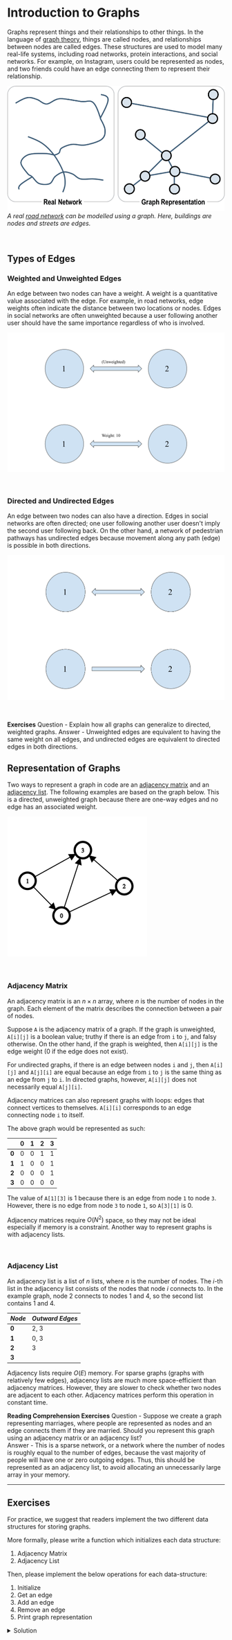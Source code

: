 # Introduction to Graphs

Graphs represent things and their relationships to other things. In the language of [graph theory](https://www.tutorialspoint.com/graph_theory/graph_theory_introduction.htm), things are called nodes, and relationships between nodes are called edges. These structures are used to model many real-life systems, including road networks, protein interactions, and social networks. For example, on Instagram, users could be represented as nodes, and two friends could have an edge connecting them to represent their relationship.

![A network of buildings and roads represented as a graph](images/Road%20Network.webp)
*A real [road network](https://transportgeography.org/contents/methods/graph-theory-definition-properties/graph-representation-real-network/) can be modelled using a graph. Here, buildings are nodes and streets are edges.*

<br>

## Types of Edges

### Weighted and Unweighted Edges

An edge between two nodes can have a weight. A weight is a quantitative value associated with the edge. For example, in road networks, edge weights often indicate the distance between two locations or nodes. Edges in social networks are often unweighted because a user following another user should have the same importance regardless of who is involved.

![An unweighted edge and a weighted edge](images/Weighted%20Edge.svg)

<br>

### Directed and Undirected Edges

An edge between two nodes can also have a direction. Edges in social networks are often directed; one user following another user doesn't imply the second user following back. On the other hand, a network of pedestrian pathways has undirected edges because movement along any path (edge) is possible in both directions.

![An undirected edge and a directed edge](images/Direct%20Edge.svg)

<br>

**Exercises**
Question - Explain how all graphs can generalize to directed, weighted graphs. 
Answer - Unweighted edges are equivalent to having the same weight on all edges, and undirected edges are equivalent to directed edges in both directions. 

## Representation of Graphs

Two ways to represent a graph in code are an [adjacency matrix](https://www.javatpoint.com/what-is-an-adjacency-matrix) and an [adjacency list](https://www.programiz.com/dsa/graph-adjacency-list). The following examples are based on the graph below. This is a directed, unweighted graph because there are one-way edges and no edge has an associated weight.

![A directed, unweighted graph with four nodes](images/Graph%20Example.png)

<br>

### Adjacency Matrix

An adjacency matrix is an $n \times n$ array, where $n$ is the number of nodes in the graph. Each element of the matrix describes the connection between a pair of nodes.

Suppose `A` is the adjacency matrix of a graph. If the graph is unweighted, `A[i][j]` is a boolean value; truthy if there is an edge from `i` to `j`, and falsy otherwise. On the other hand, if the graph is weighted, then `A[i][j]` is the edge weight (0 if the edge does not exist).

For undirected graphs, if there is an edge between nodes `i` and `j`, then `A[i][j]` and `A[j][i]` are equal because an edge from `i` to `j` is the same thing as an edge from `j` to `i`. In directed graphs, however, `A[i][j]` does not necessarily equal `A[j][i]`.

Adjacency matrices can also represent graphs with loops: edges that connect vertices to themselves. `A[i][i]` corresponds to an edge connecting node `i` to itself.

The above graph would be represented as such:

|       | **0** | **1** | **2** | **3** |
|-------|-------|-------|-------|-------|
| **0** | 0     | 0     | 1     | 1     |
| **1** | 1     | 0     | 0     | 1     |
| **2** | 0     | 0     | 0     | 1     |
| **3** | 0     | 0     | 0     | 0     |

The value of `A[1][3]` is 1 because there is an edge from node `1` to node `3`. However, there is no edge from node `3` to node `1`, so `A[3][1]` is 0.

Adjacency matrices require $O(N^2)$ space, so they may not be ideal especially if memory is a constraint. Another way to represent graphs is with adjacency lists. 

<br>

### Adjacency List

An adjacency list is a list of $n$ lists, where $n$ is the number of nodes. The $i$-th list in the adjacency list consists of the nodes that node $i$ connects to. In the example graph, node 2 connects to nodes 1 and 4, so the second list contains 1 and 4.

| _Node_ | _Outward Edges_ |
|--------|-----------------|
| **0**  | 2, 3            |
| **1**  | 0, 3            |
| **2**  | 3               |
| **3**  |                 |

Adjacency lists require $O(E)$ memory. For sparse graphs (graphs with relatively few edges), adjacency lists are much more space-efficient than adjacency matrices. However, they are slower to check whether two nodes are adjacent to each other. Adjacency matrices perform this operation in constant time.

**Reading Comprehension Exercises**
Question - Suppose we create a graph representing marriages, where people are represented as nodes and an edge connects them if they are married. Should you represent this graph using an adjacency matrix or an adjacency list?  
Answer - This is a sparse network, or a network where the number of nodes is roughly equal to the number of edges, because the vast majority of people will have one or zero outgoing edges. Thus, this should be represented as an adjacency list, to avoid allocating an unnecessarily large array in your memory. 

****

## Exercises

For practice, we suggest that readers implement the two different data structures for storing graphs. 

More formally, please write a function which initializes each data structure:
1. Adjacency Matrix
2. Adjacency List

 Then, please implement the below operations for each data-structure:
 1. Initialize
 2. Get an edge
 3. Add an edge
 4. Remove an edge
 5. Print graph representation

<details>
    <summary>Solution</summary>
    
Java:
```
import java.io.*;
import java.util.*;

class AdjacencyMatrix{
    // An Adjacency Matrix for storing directed, unweighted graphs
    int n;
    boolean[][] arr;

    public AdjacencyMatrix(int numberNodes){
        // Creates a new instance for n nodes, indexed 0
        this.arr = new boolean[numberNodes][numberNodes];
        this.n = numberNodes;
    }

    public boolean getEdge(int u, int v){
        // Gets the edge between nodes u and v, if possible
        assert(u>=0 && u<this.n && v>=0 && v<this.n);

        return this.arr[u][v];
    }

    public void addEdge(int u, int v){
        // Adds an edge between nodes u and v, if possible
        assert(u>=0 && u<this.n && v>=0 && v<this.n);

        this.arr[u][v] = true;
    }

    public void removeEdge(int u, int v){
        // Removes the edge between nodes u and v, if possible
        assert(u>=0 && u<this.n && v>=0 && v<this.n);

        this.arr[u][v] = false;
    }

    public void printGraph(){
        // Prints graph, if possible
        assert(this.arr != null);

        for(int i = 0; i<this.arr.length; ++i){
            System.out.println(Arrays.toString(this.arr[i]));
        }
    }
}

class AdjacencyList{
    // An Adjacency List for storing directed, unweighted graphs
    int n;
    ArrayList<Integer>[] lst;

    public AdjacencyList(int numberNodes){
        // Creates a new instance for n nodes, indexed 0
        this.lst = new ArrayList[numberNodes];
        for(int i = 0; i<numberNodes; ++i){
            this.lst[i] = new ArrayList<Integer>();
        }
        this.n = numberNodes;
    }

    public boolean getEdge(int u, int v){
        // Gets the edge between nodes u and v, if possible
        assert(u>=0 && u<this.n && v>=0 && v<this.n);

        return this.lst[u].contains(v);
    }

    public void addEdge(int u, int v){
        // Adds an edge between nodes u and v, if possible
        assert(u>=0 && u<this.n && v>=0 && v<this.n);

        this.lst[u].add(v);
    }

    public void removeEdge(int u, int v){
        // Removes the edge between nodes u and v, if possible
        assert(u>=0 && u<this.n && v>=0 && v<this.n);

        this.lst[u].remove(Integer.valueOf(v));
    }

    public void printGraph(){
        // Prints graph, if possible
        for(int i = 0; i<this.n; ++i){
            assert(this.lst[i] != null);
            System.out.println(Integer.toString(i) + ": " + this.lst[i].toString());
        }
    }
}

public class IntroductionToGraphs {
    public static void main(String[] args) throws IOException{
        // Initialize Adjacency Matrix
        AdjacencyMatrix graphMat = new AdjacencyMatrix(4);

        // Add Edges
        graphMat.addEdge(0, 2);
        graphMat.addEdge(0, 3);
        graphMat.addEdge(1, 0);
        graphMat.addEdge(1, 3);
        graphMat.addEdge(2, 3);

        // Print Final Graph
        graphMat.printGraph();

        // Initialize Adjacency Matrix
        AdjacencyList graphList = new AdjacencyList(4);

        // Add Edges
        graphList.addEdge(0, 2);
        graphList.addEdge(0, 3);
        graphList.addEdge(1, 0);
        graphList.addEdge(1, 3);
        graphList.addEdge(2, 3);

        // Print Final Graph
        graphList.printGraph();
    }
}
```

Python:
```
class AdjacencyMatrix:
    # An Adjacency Matrix for storing directed, unweighted graphs
    n = 0
    arr = None

    def __init__(self, numberNodes):
        # Creates a new instance for n nodes, indexed 0
        self.arr = [[False]*numberNodes for i in range(numberNodes)]
        self.n = numberNodes

    def getEdge(self, u, v):
        # Gets the edge between nodes u and v, if possible
        assert(u>=0 and u<self.n and v>=0 and v<self.n)

        return self.arr[u][v]

    def addEdge(self, u, v):
        # Adds an edge between nodes u and v, if possible
        assert(u>=0 and u<self.n and v>=0 and v<self.n)

        self.arr[u][v] = True

    def removeEdge(self, u, v):
        # Removes the edge between nodes u and v, if possible
        assert(u>=0 and u<self.n and v>=0 and v<self.n)

        self.arr[u][v] = False

    def printGraph(self):
        # Prints graph, if possible
        assert(self.arr != None)

        for i in range(self.n):
            print(self.arr[i])

class AdjacencyList:
    # An Adjacency List for storing directed, unweighted graphs
    n = 0
    lst = None

    def __init__(self, numberNodes):
        # Creates a new instance for n nodes, indexed 0
        self.lst = [[] for i in range(numberNodes)]
        self.n = numberNodes

    def getEdge(self, u, v):
        # Gets the edge between nodes u and v, if possible
        assert(u>=0 and u<self.n and v>=0 and v<self.n)

        return v in self.lst[u]

    def addEdge(self, u, v):
        # Adds an edge between nodes u and v, if possible
        assert(u>=0 and u<self.n and v>=0 and v<self.n)

        self.lst[u].append(v)

    def removeEdge(self, u, v):
        # Removes the edge between nodes u and v, if possible
        assert(u>=0 and u<self.n and v>=0 and v<self.n)

        self.lst[u].remove(v)

    def printGraph(self):
        # Prints graph, if possible
        for i in range(self.n):
            assert(self.lst[i] != None)
            print(i,  ":", self.lst[i])

# Initialize Adjacency Matrix
graphMat = AdjacencyMatrix(4)

# Add Edges
graphMat.addEdge(0, 2)
graphMat.addEdge(0, 3)
graphMat.addEdge(1, 0)
graphMat.addEdge(1, 3)
graphMat.addEdge(2, 3)

# Print Final Graph
graphMat.printGraph()

# Initialize Adjacency Matrix
graphList = AdjacencyList(4)

# Add Edges
graphList.addEdge(0, 2)
graphList.addEdge(0, 3)
graphList.addEdge(1, 0)
graphList.addEdge(1, 3)
graphList.addEdge(2, 3)

# Print Final Graph
graphList.printGraph()

```

</details>